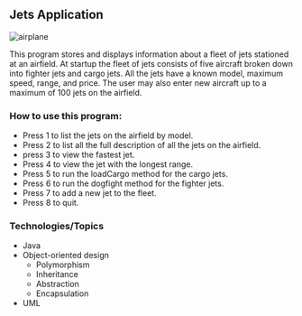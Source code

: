 ## Jets Application
![airplane](https://static.interestingengineering.com/images/uploads/sizes/F15Eagle_resize_md.jpg)

This program stores and displays information about a fleet of jets stationed at an airfield.  At startup the fleet of jets consists of five aircraft broken down into fighter jets and cargo jets.  All the jets have a known model, maximum speed, range, and price.  The user may also enter new aircraft up to a maximum of 100 jets on the airfield.

### How to use this program:
* Press 1 to list the jets on the airfield by model.
* Press 2 to list all the full description of all the jets on the airfield.
* press 3 to view the fastest jet.
* Press 4 to view the jet with the longest range.
* Press 5 to run the loadCargo method for the cargo jets.
* Press 6 to run the dogfight method for the fighter jets.
* Press 7 to add a new jet to the fleet.
* Press 8 to quit.

### Technologies/Topics
* Java
* Object-oriented design
  * Polymorphism
  * Inheritance
  * Abstraction
  * Encapsulation
* UML
